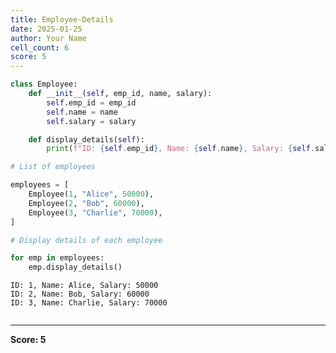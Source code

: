 ```yaml
---
title: Employee-Details
date: 2025-01-25
author: Your Name
cell_count: 6
score: 5
---
```


```python
class Employee:
    def __init__(self, emp_id, name, salary):
        self.emp_id = emp_id
        self.name = name
        self.salary = salary

    def display_details(self):
        print(f"ID: {self.emp_id}, Name: {self.name}, Salary: {self.salary}")
```


```python
# List of employees
```


```python
employees = [
    Employee(1, "Alice", 50000),
    Employee(2, "Bob", 60000),
    Employee(3, "Charlie", 70000),
]
```


```python
# Display details of each employee
```


```python
for emp in employees:
    emp.display_details()
```

    ID: 1, Name: Alice, Salary: 50000
    ID: 2, Name: Bob, Salary: 60000
    ID: 3, Name: Charlie, Salary: 70000



```python

```


---
**Score: 5**

